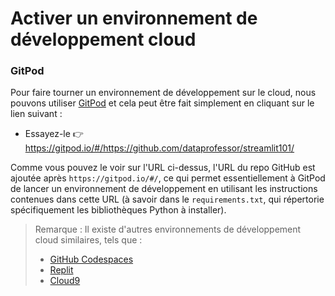 # Activer un environnement de développement cloud

### GitPod
Pour faire tourner un environnement de développement sur le cloud, nous pouvons utiliser [GitPod](https://www.gitpod.io/) et cela peut être fait simplement en cliquant sur le lien suivant :
- Essayez-le 👉 https://gitpod.io/#/https://github.com/dataprofessor/streamlit101/

Comme vous pouvez le voir sur l'URL ci-dessus, l'URL du repo GitHub est ajoutée après `https://gitpod.io/#/`, ce qui permet essentiellement à GitPod de lancer un environnement de développement en utilisant les instructions contenues dans cette URL (à savoir dans le `requirements.txt`, qui répertorie spécifiquement les bibliothèques Python à installer).

> Remarque : Il existe d'autres environnements de développement cloud similaires, tels que :
> - [GitHub Codespaces](https://docs.github.com/en/codespaces/setting-up-your-project-for-codespaces/setting-up-your-python-project-for-codespaces)
> - [Replit](https://replit.com/)
> - [Cloud9](https://aws.amazon.com/cloud9/)